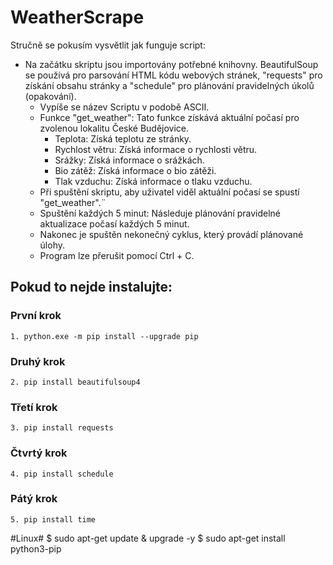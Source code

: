 # WeatherScrape

Stručně se pokusím vysvětlit jak funguje script:

 - Na začátku skriptu jsou importovány potřebné knihovny. BeautifulSoup se používá pro parsování HTML kódu webových stránek, "requests" pro získání obsahu stránky a "schedule" pro plánování pravidelných úkolů (opakování).
    - Vypíše se název Scriptu v podobě ASCII.
    - Funkce "get_weather": Tato funkce získává aktuální počasí pro zvolenou lokalitu České Budějovice. 
        - Teplota: Získá teplotu ze stránky.
        - Rychlost větru: Získá informace o rychlosti větru.
        - Srážky: Získá informace o srážkách.
        - Bio zátěž: Získá informace o bio zátěži.
        - Tlak vzduchu: Získá informace o tlaku vzduchu.
    - Při spuštění skriptu, aby uživatel viděl aktuální počasí se spustí "get_weather".¨
    - Spuštění každých 5 minut: Následuje plánování pravidelné aktualizace počasí každých 5 minut.
    - Nakonec je spuštěn nekonečný cyklus, který provádí plánované úlohy.
    - Program lze přerušit pomocí Ctrl + C.


## Pokud to nejde instalujte:
### První krok
```
1. python.exe -m pip install --upgrade pip
```
### Druhý krok
```
2. pip install beautifulsoup4
```
### Třetí krok
```
3. pip install requests
```
### Čtvrtý krok
```
4. pip install schedule
```
### Pátý krok
```
5. pip install time
```
#Linux#
    $ sudo apt-get update & upgrade -y
    $ sudo apt-get install python3-pip
